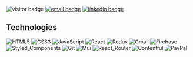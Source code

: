 ![visitor badge](https://komarev.com/ghpvc/?username=EpicMari&label=Visits&color=green)
[![email badge](https://img.shields.io/badge/reinicke.mari@gmail.com-red?style=for-the-badge&logo=gmail&logoColor=white&labelColor=red)](mailto:reinicke.mari@gmail.com)
[![linkedin badge](https://img.shields.io/badge/@EpicMari-0A66C2?style=for-the-badge&logo=linkedin&logoColor=white)](https://www.linkedin.com/in/EpicMari)

## Technologies

![HTML5](https://img.shields.io/badge/HTML5-E34F26?style=for-the-badge&logo=html5&logoColor=white)
![CSS3](https://img.shields.io/badge/CSS-1572B6?style=for-the-badge&logo=css3&logoColor=white)
![JavaScript](https://img.shields.io/badge/JavaScript-323330?style=for-the-badge&logo=javascript&logoColor=F7DF1E)
![React](https://img.shields.io/badge/React-20232A?style=for-the-badge&logo=react&logoColor=61DAFB)
![Redux](https://img.shields.io/badge/Redux-242526?style=for-the-badge&logo=redux&logoColor=764ABC)
![Gmail](https://img.shields.io/badge/Gmail_Api-323330?style=for-the-badge&logo=gmail&logoColor=EA4335)
![Firebase](https://img.shields.io/badge/Firebase-323330?style=for-the-badge&logo=firebase&logoColor=FFCA28)
![Styled_Components](https://img.shields.io/badge/Styled_Components-DB7093?style=for-the-badge&logo=styled-components&logoColor=FFCA28)
![Git](https://img.shields.io/badge/Git-323330?style=for-the-badge&logo=git&logoColor=F05032)
![Mui](https://img.shields.io/badge/Mui-323330?style=for-the-badge&logo=mui&logoColor=007FFF)
![React_Router](https://img.shields.io/badge/React_Router-323330?style=for-the-badge&logo=ReactRouter&logoColor=CA4245)
![Contentful](https://img.shields.io/badge/Contentful-323330?style=for-the-badge&logo=Contentful&logoColor=2478CC)
![PayPal](https://img.shields.io/badge/PayPal-323330?style=for-the-badge&logo=PayPal&logoColor=00457C)
